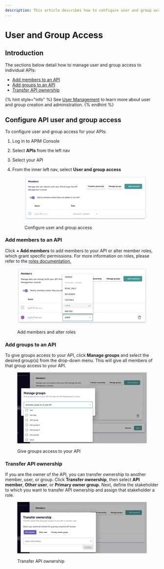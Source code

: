 ```yaml
---
description: This article describes how to configure user and group access to your APIs
---
```


# User and Group Access

## Introduction

The sections below detail how to manage user and group access to individual APIs:

* [Add members to an API](user-and-group-access.md#add-members-to-an-api)
* [Add groups to an API](user-and-group-access.md#add-groups-to-an-api)
* [Transfer API ownership](user-and-group-access.md#transfer-api-ownership)

{% hint style="info" %}
See [User Management](../administration/user-management.md) to learn more about user and group creation and administration.
{% endhint %}

## Configure API user and group access

To configure user and group access for your APIs:

1. Log in to APIM Console
2. Select **APIs** from the left nav
3. Select your API
4.  From the inner left nav, select **User and group access**&#x20;

    <figure><img src="../.gitbook/assets/v2 user and group access.png" alt=""><figcaption><p>Configure user and group access</p></figcaption></figure>

### Add members to an API

Click **+ Add members** to add members to your API or alter member roles, which grant specific permissions. For more information on roles, please refer to the [roles documentation.](../administration/user-management.md#roles)

<figure><img src="../.gitbook/assets/v2 add members.png" alt=""><figcaption><p>Add members and alter roles</p></figcaption></figure>

### Add groups to an API

To give groups access to your API, click **Manage groups** and select the desired group(s) from the drop-down menu. This will give all members of that group access to your API.&#x20;

<figure><img src="../.gitbook/assets/v2 manage groups.png" alt=""><figcaption><p>Give groups access to your API</p></figcaption></figure>

### Transfer API ownership

If you are the owner of the API, you can transfer ownership to another member, user, or group. Click **Transfer ownership**, then select **API member**, **Other user**, or **Primary owner group.** Next, define the stakeholder to which you want to transfer API ownership and assign that stakeholder a role.

<figure><img src="../.gitbook/assets/v2 transfer ownership.png" alt=""><figcaption><p>Transfer API ownership</p></figcaption></figure>
